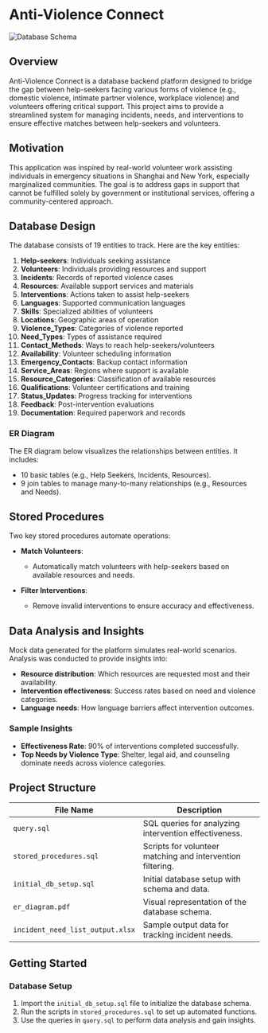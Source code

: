 # Anti-Violence Connect

![Database Schema](./images/er_diagram.png)

## Overview

Anti-Violence Connect is a database backend platform designed to bridge the gap between help-seekers facing various forms of violence (e.g., domestic violence, intimate partner violence, workplace violence) and volunteers offering critical support. This project aims to provide a streamlined system for managing incidents, needs, and interventions to ensure effective matches between help-seekers and volunteers.

## Motivation

This application was inspired by real-world volunteer work assisting individuals in emergency situations in Shanghai and New York, especially marginalized communities. The goal is to address gaps in support that cannot be fulfilled solely by government or institutional services, offering a community-centered approach.

## Database Design

The database consists of 19 entities to track. Here are the key entities:

1. **Help-seekers**: Individuals seeking assistance
2. **Volunteers**: Individuals providing resources and support
3. **Incidents**: Records of reported violence cases
4. **Resources**: Available support services and materials
5. **Interventions**: Actions taken to assist help-seekers
6. **Languages**: Supported communication languages
7. **Skills**: Specialized abilities of volunteers
8. **Locations**: Geographic areas of operation
9. **Violence_Types**: Categories of violence reported
10. **Need_Types**: Types of assistance required
11. **Contact_Methods**: Ways to reach help-seekers/volunteers
12. **Availability**: Volunteer scheduling information
13. **Emergency_Contacts**: Backup contact information
14. **Service_Areas**: Regions where support is available
15. **Resource_Categories**: Classification of available resources
16. **Qualifications**: Volunteer certifications and training
17. **Status_Updates**: Progress tracking for interventions
18. **Feedback**: Post-intervention evaluations
19. **Documentation**: Required paperwork and records
</details>

### ER Diagram

The ER diagram below visualizes the relationships between entities. It includes:

- 10 basic tables (e.g., Help Seekers, Incidents, Resources).
- 9 join tables to manage many-to-many relationships (e.g., Resources and Needs).

## Stored Procedures

Two key stored procedures automate operations:

- **Match Volunteers**:
  - Automatically match volunteers with help-seekers based on available resources and needs.

- **Filter Interventions**:
  - Remove invalid interventions to ensure accuracy and effectiveness.

## Data Analysis and Insights

Mock data generated for the platform simulates real-world scenarios. Analysis was conducted to provide insights into:

- **Resource distribution**: Which resources are requested most and their availability.
- **Intervention effectiveness**: Success rates based on need and violence categories.
- **Language needs**: How language barriers affect intervention outcomes.

### Sample Insights

- **Effectiveness Rate**: 90% of interventions completed successfully.
- **Top Needs by Violence Type**: Shelter, legal aid, and counseling dominate needs across violence categories.

## Project Structure

| File Name                  | Description                                                |
|----------------------------|------------------------------------------------------------|
| `query.sql`                | SQL queries for analyzing intervention effectiveness.      |
| `stored_procedures.sql`    | Scripts for volunteer matching and intervention filtering. |
| `initial_db_setup.sql`     | Initial database setup with schema and data.              |
| `er_diagram.pdf`           | Visual representation of the database schema.             |
| `incident_need_list_output.xlsx` | Sample output data for tracking incident needs.       |

## Getting Started

### Database Setup

1. Import the `initial_db_setup.sql` file to initialize the database schema.
2. Run the scripts in `stored_procedures.sql` to set up automated functions.
3. Use the queries in `query.sql` to perform data analysis and gain insights.